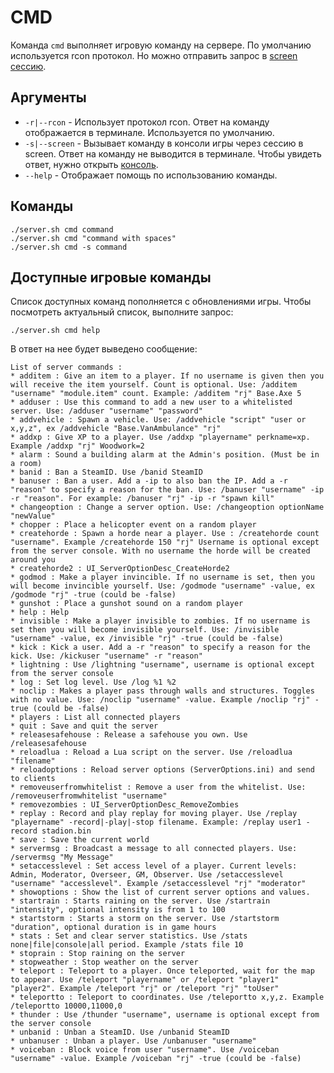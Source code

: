 # CMD
Команда `cmd` выполняет игровую команду на сервере. По умолчанию используется rcon протокол. Но можно отправить запрос в [screen сессию](console.md).  

## Аргументы

  * `-r|--rcon` - Использует протокол rcon. Ответ на команду отображается в терминале. Используется по умолчанию.
  * `-s|--screen` - Вызывает команду в консоли игры через сессию в screen. Ответ на команду не выводится в терминале. Чтобы увидеть ответ, нужно открыть [консоль](console.md).
  * `--help` - Отображает помощь по использованию команды.

## Команды

    ./server.sh cmd command
    ./server.sh cmd "command with spaces"
    ./server.sh cmd -s command

## Доступные игровые команды
Список доступных команд пополняется с обновлениями игры. Чтобы посмотреть актуальный список, выполните запрос:

    ./server.sh cmd help

В ответ на нее будет выведено сообщение:
```text
List of server commands : 
* additem : Give an item to a player. If no username is given then you will receive the item yourself. Count is optional. Use: /additem "username" "module.item" count. Example: /additem "rj" Base.Axe 5
* adduser : Use this command to add a new user to a whitelisted server. Use: /adduser "username" "password"
* addvehicle : Spawn a vehicle. Use: /addvehicle "script" "user or x,y,z", ex /addvehicle "Base.VanAmbulance" "rj"
* addxp : Give XP to a player. Use /addxp "playername" perkname=xp. Example /addxp "rj" Woodwork=2
* alarm : Sound a building alarm at the Admin's position. (Must be in a room)
* banid : Ban a SteamID. Use /banid SteamID
* banuser : Ban a user. Add a -ip to also ban the IP. Add a -r "reason" to specify a reason for the ban. Use: /banuser "username" -ip -r "reason". For example: /banuser "rj" -ip -r "spawn kill"
* changeoption : Change a server option. Use: /changeoption optionName "newValue"
* chopper : Place a helicopter event on a random player
* createhorde : Spawn a horde near a player. Use : /createhorde count "username". Example /createhorde 150 "rj" Username is optional except from the server console. With no username the horde will be created around you
* createhorde2 : UI_ServerOptionDesc_CreateHorde2
* godmod : Make a player invincible. If no username is set, then you will become invincible yourself. Use: /godmode "username" -value, ex /godmode "rj" -true (could be -false)
* gunshot : Place a gunshot sound on a random player
* help : Help
* invisible : Make a player invisible to zombies. If no username is set then you will become invisible yourself. Use: /invisible "username" -value, ex /invisible "rj" -true (could be -false)
* kick : Kick a user. Add a -r "reason" to specify a reason for the kick. Use: /kickuser "username" -r "reason"
* lightning : Use /lightning "username", username is optional except from the server console
* log : Set log level. Use /log %1 %2
* noclip : Makes a player pass through walls and structures. Toggles with no value. Use: /noclip "username" -value. Example /noclip "rj" -true (could be -false)
* players : List all connected players
* quit : Save and quit the server
* releasesafehouse : Release a safehouse you own. Use /releasesafehouse
* reloadlua : Reload a Lua script on the server. Use /reloadlua "filename"
* reloadoptions : Reload server options (ServerOptions.ini) and send to clients
* removeuserfromwhitelist : Remove a user from the whitelist. Use: /removeuserfromwhitelist "username"
* removezombies : UI_ServerOptionDesc_RemoveZombies
* replay : Record and play replay for moving player. Use /replay "playername" -record|-play|-stop filename. Example: /replay user1 -record stadion.bin
* save : Save the current world
* servermsg : Broadcast a message to all connected players. Use: /servermsg "My Message"
* setaccesslevel : Set access level of a player. Current levels: Admin, Moderator, Overseer, GM, Observer. Use /setaccesslevel "username" "accesslevel". Example /setaccesslevel "rj" "moderator"
* showoptions : Show the list of current server options and values.
* startrain : Starts raining on the server. Use /startrain "intensity", optional intensity is from 1 to 100
* startstorm : Starts a storm on the server. Use /startstorm "duration", optional duration is in game hours
* stats : Set and clear server statistics. Use /stats none|file|console|all period. Example /stats file 10
* stoprain : Stop raining on the server
* stopweather : Stop weather on the server
* teleport : Teleport to a player. Once teleported, wait for the map to appear. Use /teleport "playername" or /teleport "player1" "player2". Example /teleport "rj" or /teleport "rj" "toUser"
* teleportto : Teleport to coordinates. Use /teleportto x,y,z. Example /teleportto 10000,11000,0
* thunder : Use /thunder "username", username is optional except from the server console
* unbanid : Unban a SteamID. Use /unbanid SteamID
* unbanuser : Unban a player. Use /unbanuser "username"
* voiceban : Block voice from user "username". Use /voiceban "username" -value. Example /voiceban "rj" -true (could be -false)
```
